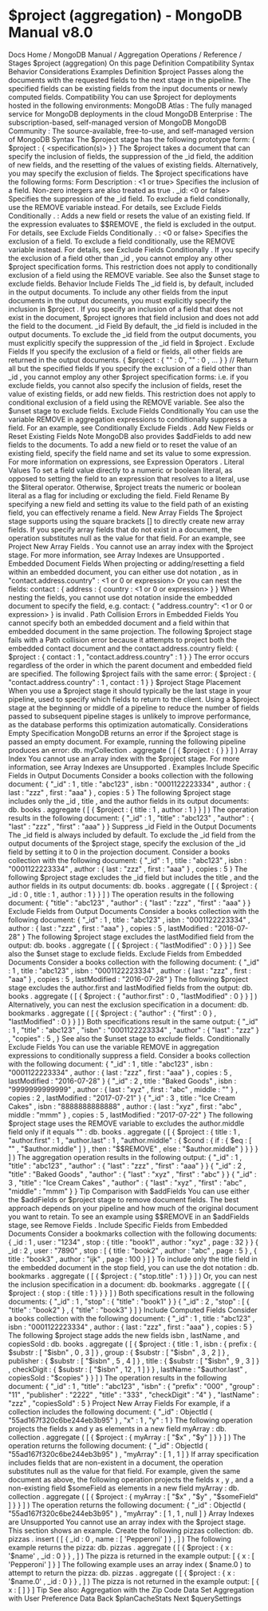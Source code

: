 # $project (aggregation) - MongoDB Manual v8.0


Docs Home / MongoDB Manual / Aggregation Operations / Reference / Stages $project (aggregation) On this page Definition Compatibility Syntax Behavior Considerations Examples Definition $project Passes along the documents with the requested fields to the
next stage in the pipeline. The specified fields can be existing
fields from the input documents or newly computed fields. Compatibility You can use $project for deployments hosted in the following
environments: MongoDB Atlas : The fully
managed service for MongoDB deployments in the cloud MongoDB Enterprise : The
subscription-based, self-managed version of MongoDB MongoDB Community : The
source-available, free-to-use, and self-managed version of MongoDB Syntax The $project stage has the following prototype form: { $project : { <specification(s)> } } The $project takes a document that can specify the
inclusion of fields, the suppression of the _id field,
the addition of new fields, and the resetting of the values of existing
fields. Alternatively, you may specify the exclusion of fields. The $project specifications have the following forms: Form Description <field>: <1 or true> Specifies the inclusion of a field. Non-zero integers are also treated
as true . _id: <0 or false> Specifies the suppression of the _id field. To exclude a field conditionally, use the REMOVE variable instead. For details, see Exclude Fields Conditionally . <field>: <expression> Adds a new field or resets the value of an existing field. If the expression evaluates to $$REMOVE , the field is
excluded in the output. For details, see Exclude Fields Conditionally . <field>: <0 or false> Specifies the exclusion of a field. To exclude a field conditionally, use the REMOVE variable instead. For details, see Exclude Fields Conditionally . If you specify the exclusion of a field other than _id ,
you cannot employ any other $project specification forms. This restriction does not apply to
conditionally exclusion of a field using the REMOVE variable. See also the $unset stage to exclude fields. Behavior Include Fields The _id field is, by default, included in the output documents.
To include any other fields from the input documents in the output
documents, you must explicitly specify the inclusion in $project . If you specify an inclusion of a field that does not exist in the
document, $project ignores that field inclusion and
does not add the field to the document. _id Field By default, the _id field is included in the output documents.
To exclude the _id field from the output documents, you
must explicitly specify the suppression of the _id field in $project . Exclude Fields If you specify the exclusion of a field or fields, all other fields are
returned in the output documents. { $project : { "<field1>" : 0 , "<field2>" : 0 , ... } } // Return all but the specified fields If you specify the exclusion of a field other than _id , you cannot
employ any other $project specification forms: i.e. if you
exclude fields, you cannot also specify the inclusion of fields, reset
the value of existing fields, or add new fields. This restriction does
not apply to conditional exclusion of a field using the REMOVE variable. See also the $unset stage to exclude fields. Exclude Fields Conditionally You can use the variable REMOVE in aggregation expressions
to conditionally suppress a field. For an example, see Conditionally Exclude Fields . Add New Fields or Reset Existing Fields Note MongoDB also provides $addFields to add new fields to
the documents. To add a new field or to reset the value of an existing field, specify
the field name and set its value to some expression. For more
information on expressions, see Expression Operators . Literal Values To set a field value directly to a numeric or boolean literal, as
opposed to setting the field to an expression that resolves to a
literal, use the $literal operator. Otherwise, $project treats the numeric or boolean literal as a flag
for including or excluding the field. Field Rename By specifying a new field and setting its value to the field path of an
existing field, you can effectively rename a field. New Array Fields The $project stage supports using the square brackets [] to directly create new array fields. If you specify array fields that do
not exist in a document, the operation substitutes null as the value
for that field. For an example, see Project New Array Fields . You cannot use an array index with the $project stage.
For more information, see Array Indexes are Unsupported . Embedded Document Fields When projecting or adding/resetting a field within an embedded
document, you can either use dot notation , as in "contact.address.country" : <1 or 0 or expression> Or you can nest the fields: contact : { address : { country : <1 or 0 or expression> } } When nesting the fields, you cannot use dot notation inside the
embedded document to specify the field, e.g. contact: {
"address.country": <1 or 0 or expression> } is invalid . Path Collision Errors in Embedded Fields You cannot specify both an embedded document and a field within that
embedded document in the same projection. The following $project stage fails with a Path collision error because it attempts to project both the embedded contact document and the contact.address.country field: { $project : { contact : 1 , "contact.address.country" : 1 } } The error occurs regardless of the order in which the parent document
and embedded field are specified. The following $project fails with the same error: { $project : { "contact.address.country" : 1 , contact : 1 } } $project Stage Placement When you use a $project stage it should typically be the last stage in
your pipeline, used to specify which fields to return to the client. Using a $project stage at the beginning or middle of a pipeline to
reduce the number of fields passed to subsequent pipeline stages is
unlikely to improve performance, as the database performs this
optimization automatically. Considerations Empty Specification MongoDB returns an error if the $project stage is passed an
empty document. For example, running the following pipeline produces an error: db. myCollection . aggregate ( [ { $project : { } } ] ) Array Index You cannot use an array index with the $project stage.
For more information, see Array Indexes are Unsupported . Examples Include Specific Fields in Output Documents Consider a books collection with the following document: { "_id" : 1 , title : "abc123" , isbn : "0001122223334" , author : { last : "zzz" , first : "aaa" } , copies : 5 } The following $project stage includes only the _id , title , and the author fields in its output documents: db. books . aggregate ( [ { $project : { title : 1 , author : 1 } } ] ) The operation results in the following document: { "_id" : 1 , "title" : "abc123" , "author" : { "last" : "zzz" , "first" : "aaa" } } Suppress _id Field in the Output Documents The _id field is always included by default. To exclude the _id field from the output documents of the $project stage,
specify the exclusion of the _id field by setting it to 0 in
the projection document. Consider a books collection with the following document: { "_id" : 1 , title : "abc123" , isbn : "0001122223334" , author : { last : "zzz" , first : "aaa" } , copies : 5 } The following $project stage excludes the _id field but
includes the title , and the author fields in its output
documents: db. books . aggregate ( [ { $project : { _id : 0 , title : 1 , author : 1 } } ] ) The operation results in the following document: { "title" : "abc123" , "author" : { "last" : "zzz" , "first" : "aaa" } } Exclude Fields from Output Documents Consider a books collection with the following document: { "_id" : 1 , title : "abc123" , isbn : "0001122223334" , author : { last : "zzz" , first : "aaa" } , copies : 5 , lastModified : "2016-07-28" } The following $project stage excludes the lastModified field from the output: db. books . aggregate ( [ { $project : { "lastModified" : 0 } } ] ) See also the $unset stage to exclude fields. Exclude Fields from Embedded Documents Consider a books collection with the following document: { "_id" : 1 , title : "abc123" , isbn : "0001122223334" , author : { last : "zzz" , first : "aaa" } , copies : 5 , lastModified : "2016-07-28" } The following $project stage excludes the author.first and lastModified fields from the output: db. books . aggregate ( [ { $project : { "author.first" : 0 , "lastModified" : 0 } } ] ) Alternatively, you can nest the exclusion specification in a document: db. bookmarks . aggregate ( [ { $project : { "author" : { "first" : 0 } , "lastModified" : 0 } } ] ) Both specifications result in the same output: { "_id" : 1 , "title" : "abc123" , "isbn" : "0001122223334" , "author" : { "last" : "zzz" } , "copies" : 5 , } See also the $unset stage to exclude fields. Conditionally Exclude Fields You can use the variable REMOVE in aggregation expressions
to conditionally suppress a field. Consider a books collection with the following document: { "_id" : 1 , title : "abc123" , isbn : "0001122223334" , author : { last : "zzz" , first : "aaa" } , copies : 5 , lastModified : "2016-07-28" } { "_id" : 2 , title : "Baked Goods" , isbn : "9999999999999" , author : { last : "xyz" , first : "abc" , middle : "" } , copies : 2 , lastModified : "2017-07-21" } { "_id" : 3 , title : "Ice Cream Cakes" , isbn : "8888888888888" , author : { last : "xyz" , first : "abc" , middle : "mmm" } , copies : 5 , lastModified : "2017-07-22" } The following $project stage uses the REMOVE variable to excludes the author.middle field only if it equals "" : db. books . aggregate ( [ { $project : { title : 1 , "author.first" : 1 , "author.last" : 1 , "author.middle" : { $cond : { if : { $eq : [ "" , "$author.middle" ] } , then : "$$REMOVE" , else : "$author.middle" } } } } ] ) The aggregation operation results in the following output: { "_id" : 1 , "title" : "abc123" , "author" : { "last" : "zzz" , "first" : "aaa" } } { "_id" : 2 , "title" : "Baked Goods" , "author" : { "last" : "xyz" , "first" : "abc" } } { "_id" : 3 , "title" : "Ice Cream Cakes" , "author" : { "last" : "xyz" , "first" : "abc" , "middle" : "mmm" } } Tip Comparison with $addFields You can use either the $addFields or $project stage to remove
document fields. The best approach depends on your pipeline and how much
of the original document you want to retain. To see an example using $$REMOVE in an $addFields stage, see Remove Fields . Include Specific Fields from Embedded Documents Consider a bookmarks collection with the following documents: { _id : 1 , user : "1234" , stop : { title : "book1" , author : "xyz" , page : 32 } } { _id : 2 , user : "7890" , stop : [ { title : "book2" , author : "abc" , page : 5 } , { title : "book3" , author : "ijk" , page : 100 } ] } To include only the title field in the embedded document in the stop field, you can use  the dot notation : db. bookmarks . aggregate ( [ { $project : { "stop.title" : 1 } } ] ) Or, you can nest the inclusion specification in a document: db. bookmarks . aggregate ( [ { $project : { stop : { title : 1 } } } ] ) Both specifications result in the following documents: { "_id" : 1 , "stop" : { "title" : "book1" } } { "_id" : 2 , "stop" : [ { "title" : "book2" } , { "title" : "book3" } ] } Include Computed Fields Consider a books collection with the following document: { "_id" : 1 , title : "abc123" , isbn : "0001122223334" , author : { last : "zzz" , first : "aaa" } , copies : 5 } The following $project stage adds the new fields isbn , lastName , and copiesSold : db. books . aggregate ( [ { $project : { title : 1 , isbn : { prefix : { $substr : [ "$isbn" , 0 , 3 ] } , group : { $substr : [ "$isbn" , 3 , 2 ] } , publisher : { $substr : [ "$isbn" , 5 , 4 ] } , title : { $substr : [ "$isbn" , 9 , 3 ] } , checkDigit : { $substr : [ "$isbn" , 12 , 1 ] } } , lastName : "$author.last" , copiesSold : "$copies" } } ] ) The operation results in the following document: { "_id" : 1 , "title" : "abc123" , "isbn" : { "prefix" : "000" , "group" : "11" , "publisher" : "2222" , "title" : "333" , "checkDigit" : "4" } , "lastName" : "zzz" , "copiesSold" : 5 } Project New Array Fields For example, if a collection includes the following document: { "_id" : ObjectId ( "55ad167f320c6be244eb3b95" ) , "x" : 1 , "y" : 1 } The following operation projects the fields x and y as elements
in a new field myArray : db. collection . aggregate ( [ { $project : { myArray : [ "$x" , "$y" ] } } ] ) The operation returns the following document: { "_id" : ObjectId ( "55ad167f320c6be244eb3b95" ) , "myArray" : [ 1 , 1 ] } If array specification includes fields that are non-existent in a
document, the operation substitutes null as the value for that
field. For example, given the same document as above, the following operation
projects the fields x , y , and a non-existing field $someField as elements in a new field myArray : db. collection . aggregate ( [ { $project : { myArray : [ "$x" , "$y" , "$someField" ] } } ] ) The operation returns the following document: { "_id" : ObjectId ( "55ad167f320c6be244eb3b95" ) , "myArray" : [ 1 , 1 , null ] } Array Indexes are Unsupported You cannot use an array index with the $project stage. This
section shows an example. Create the following pizzas collection: db. pizzas . insert ( [ { _id : 0 , name : [ 'Pepperoni' ] } , ] ) The following example returns the pizza: db. pizzas . aggregate ( [ { $project : { x : '$name' , _id : 0 } } , ] ) The pizza is returned in the example output: [ { x : [ 'Pepperoni' ] } ] The following example uses an array index ( $name.0 ) to attempt to
return the pizza: db. pizzas . aggregate ( [ { $project : { x : '$name.0' , _id : 0 } } , ] ) The pizza is not returned in the example output: [ { x : [ ] } ] Tip See also: Aggregation with the Zip Code Data Set Aggregation with User Preference Data Back $planCacheStats Next $querySettings
